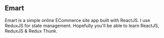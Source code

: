 ## Emart
Emart is a simple online ECommerce site app built with ReactJS. I use ReduxJS for state management. Hopefully you'll be able to learn ReactJS, ReduxJS & Redux Thunk.
